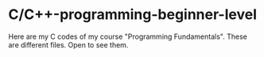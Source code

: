 # C/C++-programming-beginner-level
Here are my C codes of my course "Programming Fundamentals". These are different files. Open to see them.
